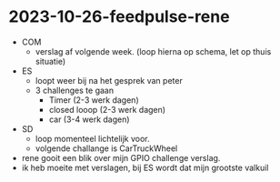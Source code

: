# 2023-10-26-feedpulse-rene

- COM
  - verslag af volgende week. (loop hierna op schema, let op thuis situatie)
- ES
  - loopt weer bij na het gesprek van peter
  - 3 challenges te gaan
    - Timer (2-3 werk dagen)
    - closed looop (2-3 werk dagen)
    - car (3-4 werk dagen)
- SD
  - loop momenteel lichtelijk voor.
  - volgende challange is CarTruckWheel
- rene gooit een blik over mijn GPIO challenge verslag.
- ik heb moeite met verslagen, bij ES wordt dat mijn grootste valkuil
